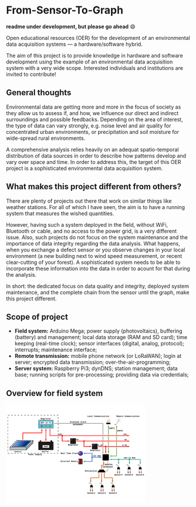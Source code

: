 # From-Sensor-To-Graph

**readme under development, but please go ahead** :smile:

Open educational resources (OER) for the development of an environmental data acquisition systems — a hardware/software hybrid.

The aim of this project is to provide knowledge in hardware and software development using the example of an environmental data acquisition system with a very wide scope. Interested individuals and institutions are invited to contribute!

## General thoughts

Environmental data are getting more and more in the focus of society as they allow us to assess if, and how, we influence our direct and indirect surroundings and possible feedbacks. Depending on the area of interest, the type of data can vary strongly, e.g. noise level and air quality for concentrated urban environments, or precipitation and soil moisture for wide-spread rural environments.

A comprehensive analysis relies heavily on an adequat spatio-temporal distribution of data sources in order to describe how patterns develop and vary over space and time. In order to address this, the target of this OER project is a sophisticated environmental data acquisition system.

## What makes this project different from others?

There are plenty of projects out there that work on similar things like weather stations. For all of which I have seen, the aim is to have a running system that measures the wished quantities.

However, having such a system deployed in the field, without WiFi, Bluetooth or cable, and no access to the power grid, is a very different issue. Also, such projects do not focus on the system maintenance and the importance of data integrity regarding the data analysis. What happens, when you exchange a defect sensor or you observe changes in your local environment (a new building next to wind speed measurement, or recent clear-cutting of your forest). A sophisticated system needs to be able to incorporate these information into the data in order to acount for that during the analysis.

In short: the dedicated focus on data quality and integrity, deployed system maintenance, and the complete chain from the sensor until the graph, make this project different.

## Scope of project

* **Field system:** Arduino Mega; power supply (photovoltaics), buffering (battery) and management; local data storage (RAM and SD card); time keeping (real-time clock); sensor interfaces (digital, analog, protocol); interrupts; maintenance interface;
* **Remote transmission:** mobile phone network (or LoRaWAN); login at server; encrypted data transmission; over-the-air-programming;
* **Server system:** Raspberry Pi3; dynDNS; station management; data base; running scripts for pre-processing; providing data via credentials;

## Overview for field system

<img src="Images/FromSensorToGraph.svg" width="75%">
